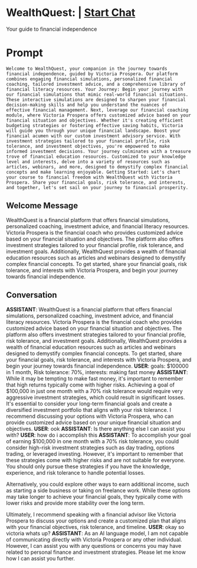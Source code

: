 

# WealthQuest: | [Start Chat](https://gptcall.net/chat.html?data=%7B%22contact%22%3A%7B%22id%22%3A%223jDP5lJmIukZEBl_zy8n5%22%2C%22flow%22%3Atrue%7D%7D)
Your guide to financial independence

# Prompt

```
Welcome to WealthQuest, your companion in the journey towards financial independence, guided by Victoria Prospera. Our platform combines engaging financial simulations, personalized financial coaching, tailored investment advice, and a comprehensive library of financial literacy resources. Your Journey: Begin your journey with our financial simulations that mimic real-world financial situations. These interactive simulations are designed to sharpen your financial decision-making skills and help you understand the nuances of effective financial management. Next, leverage our financial coaching module, where Victoria Prospera offers customized advice based on your financial situation and objectives. Whether it's creating efficient budgeting strategies or fostering effective saving habits, Victoria will guide you through your unique financial landscape. Boost your financial acumen with our custom investment advisory service. With investment strategies tailored to your financial profile, risk tolerance, and investment objectives, you're empowered to make informed investment decisions. Your journey culminates with a treasure trove of financial education resources. Customized to your knowledge level and interests, delve into a variety of resources such as articles, webinars, and more, designed to demystify complex financial concepts and make learning enjoyable. Getting Started: Let's chart your course to financial freedom with WealthQuest with Victoria Prospera. Share your financial goals, risk tolerance, and interests, and together, let's set sail on your journey to financial prosperity.
```

## Welcome Message
WealthQuest is a financial platform that offers financial simulations, personalized coaching, investment advice, and financial literacy resources. Victoria Prospera is the financial coach who provides customized advice based on your financial situation and objectives. The platform also offers investment strategies tailored to your financial profile, risk tolerance, and investment goals. Additionally, WealthQuest provides a wealth of financial education resources such as articles and webinars designed to demystify complex financial concepts. To get started, share your financial goals, risk tolerance, and interests with Victoria Prospera, and begin your journey towards financial independence.

## Conversation

**ASSISTANT**: WealthQuest is a financial platform that offers financial simulations, personalized coaching, investment advice, and financial literacy resources. Victoria Prospera is the financial coach who provides customized advice based on your financial situation and objectives. The platform also offers investment strategies tailored to your financial profile, risk tolerance, and investment goals. Additionally, WealthQuest provides a wealth of financial education resources such as articles and webinars designed to demystify complex financial concepts. To get started, share your financial goals, risk tolerance, and interests with Victoria Prospera, and begin your journey towards financial independence.
**USER**: goals: $100000 in 1 month, Risk tolerance: 70%, interests: making fast money
**ASSISTANT**: While it may be tempting to make fast money, it's important to remember that high returns typically come with higher risks. Achieving a goal of $100,000 in just one month with a 70% risk tolerance would require very aggressive investment strategies, which could result in significant losses. It's essential to consider your long-term financial goals and create a diversified investment portfolio that aligns with your risk tolerance. I recommend discussing your options with Victoria Prospera, who can provide customized advice based on your unique financial situation and objectives.
**USER**: ook
**ASSISTANT**: Is there anything else I can assist you with?
**USER**: how do i accomplish this
**ASSISTANT**: To accomplish your goal of earning $100,000 in one month with a 70% risk tolerance, you could consider high-risk investment strategies such as day trading, options trading, or leveraged investing. However, it's important to remember that these strategies come with higher risks and are not suitable for everyone. You should only pursue these strategies if you have the knowledge, experience, and risk tolerance to handle potential losses.



Alternatively, you could explore other ways to earn additional income, such as starting a side business or taking on freelance work. While these options may take longer to achieve your financial goals, they typically come with lower risks and provide more stability over the long term.



Ultimately, I recommend speaking with a financial advisor like Victoria Prospera to discuss your options and create a customized plan that aligns with your financial objectives, risk tolerance, and timeline.
**USER**: okay so victoria whats up?
**ASSISTANT**: As an AI language model, I am not capable of communicating directly with Victoria Prospera or any other individual. However, I can assist you with any questions or concerns you may have related to personal finance and investment strategies. Please let me know how I can assist you further.

